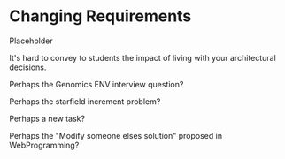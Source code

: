 Changing Requirements
=====================

Placeholder

It's hard to convey to students the impact of living with your architectural decisions.

Perhaps the Genomics ENV interview question?

Perhaps the starfield increment problem?

Perhaps a new task?

Perhaps the "Modify someone elses solution" proposed in WebProgramming?

